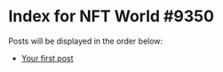 # Index for NFT World #9350
Posts will be displayed in the order below:

- [Your first post](./001-first.md)

